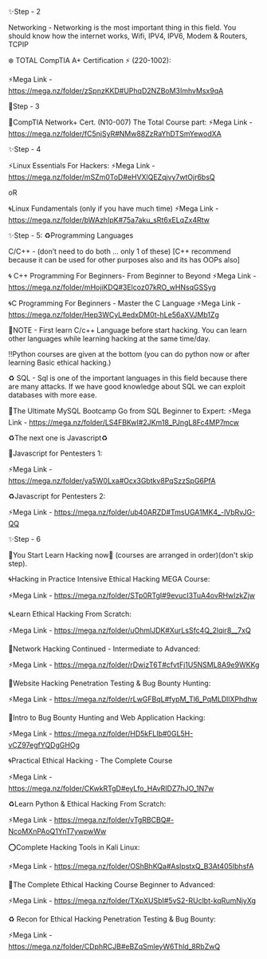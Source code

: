 ✨Step - 2

Networking - Networking is the most important thing in this field. You should know how the internet works, Wifi, IPV4, IPV6, Modem & Routers, TCPIP

❄️ TOTAL CompTIA A+ Certification ⚡️ (220-1002):

⚡️Mega Link - https://mega.nz/folder/zSpnzKKD#UPhqD2NZBoM3ImhvMsx9qA

🧨Step - 3

🔹CompTIA Network+ Cert. (N10-007) The Total Course part:
⚡️Mega Link - https://mega.nz/folder/fC5njSyR#NMw88ZzRaYhDTSmYewodXA

✨Step - 4

⚡️Linux Essentials For Hackers:
⚡️Mega Link - https://mega.nz/folder/mSZm0ToD#eHVXlQEZqjvy7wtOjr6bsQ

oR

🌀Linux Fundamentals (only if you have much time)
⚡️Mega Link - https://mega.nz/folder/bWAzhIpK#75a7aku_sRt6xELqZx4Rtw

✨Step - 5:
♻️Programming Languages

C/C++ - (don’t need to do both … only 1 of these)
[C++ recommend because it can be used for other purposes also and its has OOPs also]

🌀 C++ Programming For Beginners- From Beginner to Beyond
⚡️Mega Link - https://mega.nz/folder/mHojiKDQ#3Elcoz07kRO_wHNsqGSSyg

🌀C Programming For Beginners - Master the C Language
⚡️Mega Link - https://mega.nz/folder/Hep3WCyL#edxDM0t-hLe56aXVJMb1Zg

💢NOTE - First learn C/c++ Language before start hacking. You can learn other languages while learning hacking at the same time/day.

‼️Python courses are given at the bottom (you can do python now or after learning Basic ethical hacking.)

♻️ SQL - Sql is one of the important languages in this field because there are many attacks. If we have good knowledge about SQL we can exploit databases with more ease.

🔹The Ultimate MySQL Bootcamp Go from SQL Beginner to Expert:
⚡️Mega Link - https://mega.nz/folder/LS4FBKwI#2JKm18_PJngL8Fc4MP7mcw

♻️The next one is Javascript♻️

💠Javascript for Pentesters 1:

⚡️Mega Link - https://mega.nz/folder/ya5W0Lxa#Ocx3Gbtkv8PqSzzSpG6PfA

♻️Javascript for Pentesters 2:

⚡️Mega Link - https://mega.nz/folder/ub40ARZD#TmsUGA1MK4_-lVbRvJG-QQ

✨Step - 6

🔰You Start Learn Hacking now🔰 (courses are arranged in order)(don't skip step).

🌀Hacking in Practice Intensive Ethical Hacking MEGA Course:

⚡️Mega Link - https://mega.nz/folder/STp0RTgI#9evucI3TuA4ovRHwIzkZjw

🌀Learn Ethical Hacking From Scratch:

⚡️Mega Link - https://mega.nz/folder/uOhmlJDK#XurLsSfc4Q_2lqir8__7xQ

🔹Network Hacking Continued - Intermediate to Advanced:

⚡️Mega Link - https://mega.nz/folder/rDwizT6T#cfvtFj1U5NSML8A9e9WKKg

🔰Website Hacking Penetration Testing & Bug Bounty Hunting:

⚡️Mega Link - https://mega.nz/folder/rLwGFBqL#fypM_Tl6_PqMLDllXPhdhw

🔰Intro to Bug Bounty Hunting and Web Application Hacking:

⚡️Mega Link - https://mega.nz/folder/HD5kFLIb#0GL5H-vCZ97egfYQDgGHOg

🌀Practical Ethical Hacking - The Complete Course

⚡️Mega Link - https://mega.nz/folder/CKwkRTgD#eyLfo_HAvRIDZ7hJO_1N7w

♻️Learn Python & Ethical Hacking From Scratch:

⚡️Mega Link - https://mega.nz/folder/vTgRBCBQ#-NcoMXnPAoQ1YnT7ywpwWw

⭕️Complete Hacking Tools in Kali Linux:

⚡️Mega Link - https://mega.nz/folder/OShBhKQa#AsIpstxQ_B3At405IbhsfA

🔰The Complete Ethical Hacking Course Beginner to Advanced:

⚡️Mega Link - https://mega.nz/folder/TXpXUSbI#5vS2-RUclbt-kqRumNjyXg

♻️ Recon for Ethical Hacking Penetration Testing & Bug Bounty:

⚡️Mega Link - https://mega.nz/folder/CDphRCJB#eBZqSmleyW6Thld_8RbZwQ
